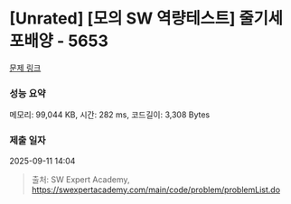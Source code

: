 # [Unrated] [모의 SW 역량테스트] 줄기세포배양 - 5653 

[문제 링크](https://swexpertacademy.com/main/code/problem/problemDetail.do?contestProbId=AWXRJ8EKe48DFAUo) 

### 성능 요약

메모리: 99,044 KB, 시간: 282 ms, 코드길이: 3,308 Bytes

### 제출 일자

2025-09-11 14:04



> 출처: SW Expert Academy, https://swexpertacademy.com/main/code/problem/problemList.do
